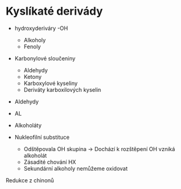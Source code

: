 # Kyslíkaté derivády

- hydroxyderiváry -OH
	- Alkoholy
	- Fenoly
- Karbonylové sloučeniny
	- Aldehydy
	- Ketony
	- Karboxylové kyseliny
	- Deriváty karboxilových kyselin
- Aldehydy
- AL




- Alkoholáty
- Nukleofilní substituce
	- Odštěpovala OH skupina -> Dochází k rozštěpení OH vzniká alkoholát
	- Zásadité chování HX
	- Sekundární alkoholy nemůžeme oxidovat

Redukce z chinonů
	